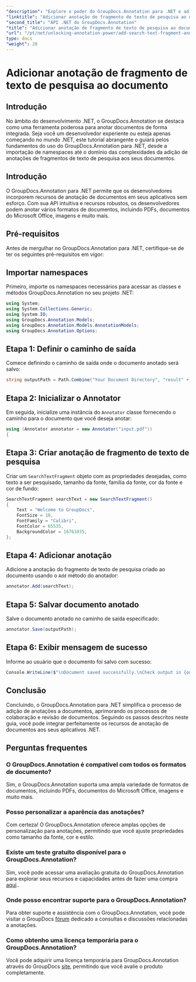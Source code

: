 ```yaml
---
"description": "Explore o poder do GroupDocs.Annotation para .NET e adicione facilmente recursos de anotação de documentos aos seus aplicativos."
"linktitle": "Adicionar anotação de fragmento de texto de pesquisa ao documento"
"second_title": "API .NET do GroupDocs.Annotation"
"title": "Adicionar anotação de fragmento de texto de pesquisa ao documento"
"url": "/pt/net/unlocking-annotation-power/add-search-text-fragment-annotation/"
type: docs
"weight": 20
---
```


# Adicionar anotação de fragmento de texto de pesquisa ao documento

## Introdução
No âmbito do desenvolvimento .NET, o GroupDocs.Annotation se destaca como uma ferramenta poderosa para anotar documentos de forma integrada. Seja você um desenvolvedor experiente ou esteja apenas começando no mundo .NET, este tutorial abrangente o guiará pelos fundamentos do uso do GroupDocs.Annotation para .NET, desde a importação de namespaces até o domínio das complexidades da adição de anotações de fragmentos de texto de pesquisa aos seus documentos.
## Introdução
O GroupDocs.Annotation para .NET permite que os desenvolvedores incorporem recursos de anotação de documentos em seus aplicativos sem esforço. Com sua API intuitiva e recursos robustos, os desenvolvedores podem anotar vários formatos de documentos, incluindo PDFs, documentos do Microsoft Office, imagens e muito mais.
## Pré-requisitos
Antes de mergulhar no GroupDocs.Annotation para .NET, certifique-se de ter os seguintes pré-requisitos em vigor:

## Importar namespaces
Primeiro, importe os namespaces necessários para acessar as classes e métodos GroupDocs.Annotation no seu projeto .NET:
```csharp
using System;
using System.Collections.Generic;
using System.IO;
using GroupDocs.Annotation.Models;
using GroupDocs.Annotation.Models.AnnotationModels;
using GroupDocs.Annotation.Options;
```
## Etapa 1: Definir o caminho de saída
Comece definindo o caminho de saída onde o documento anotado será salvo:
```csharp
string outputPath = Path.Combine("Your Document Directory", "result" + Path.GetExtension("input.pdf"));
```
## Etapa 2: Inicializar o Annotator
Em seguida, inicialize uma instância do `Annotator` classe fornecendo o caminho para o documento que você deseja anotar:
```csharp
using (Annotator annotator = new Annotator("input.pdf"))
{
```
## Etapa 3: Criar anotação de fragmento de texto de pesquisa
Criar um `SearchTextFragment` objeto com as propriedades desejadas, como texto a ser pesquisado, tamanho da fonte, família da fonte, cor da fonte e cor de fundo:
```csharp
SearchTextFragment searchText = new SearchTextFragment()
{
    Text = "Welcome to GroupDocs",
    FontSize = 10,
    FontFamily = "Calibri",
    FontColor = 65535,
    BackgroundColor = 16761035,
};
```
## Etapa 4: Adicionar anotação
Adicione a anotação do fragmento de texto de pesquisa criado ao documento usando o `Add` método do anotador:
```csharp
annotator.Add(searchText);
```
## Etapa 5: Salvar documento anotado
Salve o documento anotado no caminho de saída especificado:
```csharp
annotator.Save(outputPath);
```
## Etapa 6: Exibir mensagem de sucesso
Informe ao usuário que o documento foi salvo com sucesso:
```csharp
Console.WriteLine($"\nDocument saved successfully.\nCheck output in {outputPath}.");
```

## Conclusão
Concluindo, o GroupDocs.Annotation para .NET simplifica o processo de adição de anotações a documentos, aprimorando os processos de colaboração e revisão de documentos. Seguindo os passos descritos neste guia, você pode integrar perfeitamente os recursos de anotação de documentos aos seus aplicativos .NET.
## Perguntas frequentes
### O GroupDocs.Annotation é compatível com todos os formatos de documento?
Sim, o GroupDocs.Annotation suporta uma ampla variedade de formatos de documentos, incluindo PDFs, documentos do Microsoft Office, imagens e muito mais.
### Posso personalizar a aparência das anotações?
Com certeza! O GroupDocs.Annotation oferece amplas opções de personalização para anotações, permitindo que você ajuste propriedades como tamanho da fonte, cor e estilo.
### Existe um teste gratuito disponível para o GroupDocs.Annotation?
Sim, você pode acessar uma avaliação gratuita do GroupDocs.Annotation para explorar seus recursos e capacidades antes de fazer uma compra [aqui](https://releases.groupdocs.com/)..
### Onde posso encontrar suporte para o GroupDocs.Annotation?
Para obter suporte e assistência com o GroupDocs.Annotation, você pode visitar o GroupDocs [fórum](https://forum.groupdocs.com/c/annotation/10) dedicado a consultas e discussões relacionadas a anotações.
### Como obtenho uma licença temporária para o GroupDocs.Annotation?
Você pode adquirir uma licença temporária para GroupDocs.Annotation através do GroupDocs [site](https://purchase.groupdocs.com/temporary-license/), permitindo que você avalie o produto completamente.